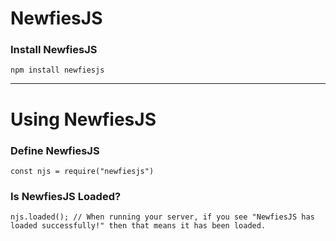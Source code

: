 # NewfiesJS

### Install NewfiesJS

    
    npm install newfiesjs

<hr>

# Using NewfiesJS

### Define NewfiesJS
	
	const njs = require("newfiesjs")

### Is NewfiesJS Loaded?
	
	njs.loaded(); // When running your server, if you see "NewfiesJS has loaded successfully!" then that means it has been loaded.